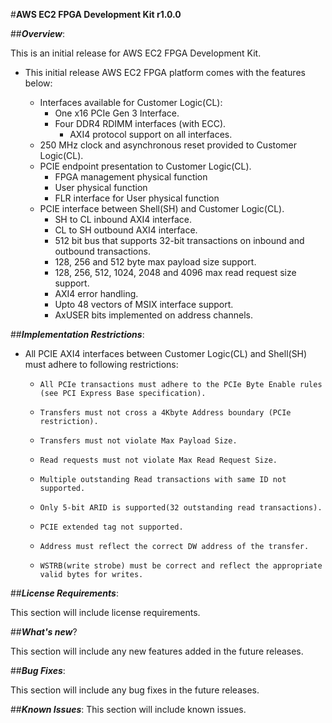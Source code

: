 
#**AWS EC2 FPGA Development Kit r1.0.0**

##**_Overview_**:

This is an initial release for AWS EC2 FPGA Development Kit. 

*   This initial release AWS EC2 FPGA platform comes with the features below:

    *    Interfaces available for Customer Logic(CL):
          *    One x16 PCIe Gen 3 Interface.
          *    Four DDR4 RDIMM interfaces (with ECC).
               *    AXI4 protocol support on all interfaces.
    *  	 250 MHz clock and asynchronous reset provided to Customer Logic(CL).
    *    PCIE endpoint presentation to Customer Logic(CL).
         *    FPGA management physical function
         *    User physical function
         *    FLR interface for User physical function
    *    PCIE interface between Shell(SH) and Customer Logic(CL).
         *    SH to CL inbound AXI4 interface.
         *    CL to SH outbound AXI4 interface.
         *    512 bit bus that supports 32-bit transactions on inbound and outbound transactions.
         *    128, 256 and 512 byte max payload size support.
         *    128, 256, 512, 1024, 2048 and 4096 max read request size support.
         *    AXI4 error handling.
         *    Upto 48 vectors of MSIX interface support.
         *    AxUSER bits implemented on address channels. 

##**_Implementation Restrictions_**:

*    All PCIE AXI4 interfaces between Customer Logic(CL) and Shell(SH) must adhere to following restrictions:

     *     All PCIe transactions must adhere to the PCIe Byte Enable rules (see PCI Express Base specification).
     *     Transfers must not cross a 4Kbyte Address boundary (PCIe restriction).
     *     Transfers must not violate Max Payload Size.
     *     Read requests must not violate Max Read Request Size.
     *     Multiple outstanding Read transactions with same ID not supported.
     *     Only 5-bit ARID is supported(32 outstanding read transactions).
     *     PCIE extended tag not supported.
     *     Address must reflect the correct DW address of the transfer.
     *     WSTRB(write strobe) must be correct and reflect the appropriate valid bytes for writes. 

##**_License Requirements_**:

This section will include license requirements.

##**_What's new_**?

This section will include any new features added in the future releases.

##**_Bug Fixes_**:

This section will include any bug fixes in the future releases.

##**_Known Issues_**:
This section will include known issues.


